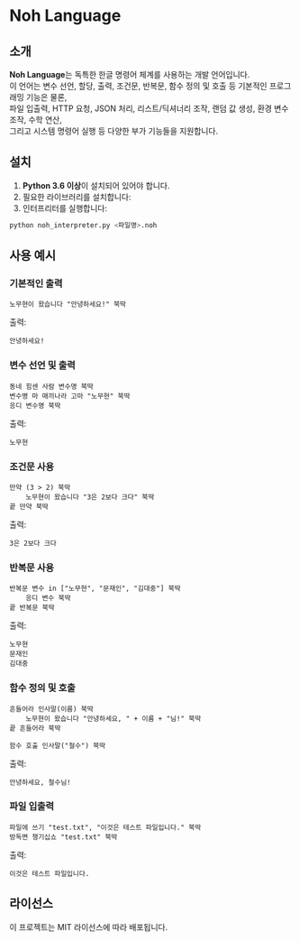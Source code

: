 # Noh Language

## 소개
**Noh Language**는 독특한 한글 명령어 체계를 사용하는 개발 언어입니다.  
이 언어는 변수 선언, 할당, 출력, 조건문, 반복문, 함수 정의 및 호출 등 기본적인 프로그래밍 기능은 물론,  
파일 입출력, HTTP 요청, JSON 처리, 리스트/딕셔너리 조작, 랜덤 값 생성, 환경 변수 조작, 수학 연산,  
그리고 시스템 명령어 실행 등 다양한 부가 기능들을 지원합니다.

## 설치

1. **Python 3.6 이상**이 설치되어 있어야 합니다.
2. 필요한 라이브러리를 설치합니다:
3. 인터프리터를 실행합니다:
```sh
python noh_interpreter.py <파일명>.noh
```

## 사용 예시

### 기본적인 출력
```noh
노무현이 왔습니다 "안녕하세요!" 북딱
```
출력:
```
안녕하세요!
```

### 변수 선언 및 출력
```noh
동네 힘센 사람 변수명 북딱
변수명 마 매끼나라 고마 "노무현" 북딱
응디 변수명 북딱
```
출력:
```
노무현
```

### 조건문 사용
```noh
만약 (3 > 2) 북딱
    노무현이 왔습니다 "3은 2보다 크다" 북딱
끝 만약 북딱
```
출력:
```
3은 2보다 크다
```

### 반복문 사용
```noh
반복문 변수 in ["노무현", "문재인", "김대중"] 북딱
    응디 변수 북딱
끝 반복문 북딱
```
출력:
```
노무현
문재인
김대중
```

### 함수 정의 및 호출
```noh
흔들어라 인사말(이름) 북딱
    노무현이 왔습니다 "안녕하세요, " + 이름 + "님!" 북딱
끝 흔들어라 북딱

함수 호출 인사말("철수") 북딱
```
출력:
```
안녕하세요, 철수님!
```

### 파일 입출력
```noh
파일에 쓰기 "test.txt", "이것은 테스트 파일입니다." 북딱
방독면 챙기십쇼 "test.txt" 북딱
```
출력:
```
이것은 테스트 파일입니다.
```

## 라이선스
이 프로젝트는 MIT 라이선스에 따라 배포됩니다.

